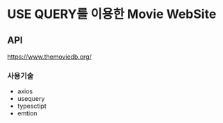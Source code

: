 # USE QUERY를 이용한 Movie WebSite

## API

https://www.themoviedb.org/

### 사용기술

- axios
- usequery
- typesctipt
- emtion
